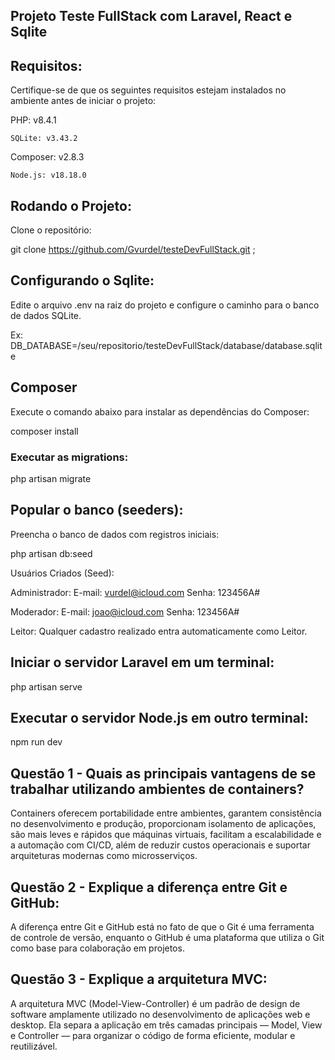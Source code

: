 ## Projeto Teste FullStack com Laravel, React e Sqlite

## Requisitos:

Certifique-se de que os seguintes requisitos estejam instalados no ambiente antes de iniciar o projeto:

PHP: v8.4.1
```
SQLite: v3.43.2
```
Composer: v2.8.3
```
Node.js: v18.18.0
```

## Rodando o Projeto:

Clone o repositório:

git clone https://github.com/Gvurdel/testeDevFullStack.git ;

## Configurando o Sqlite:

Edite o arquivo .env na raiz do projeto e configure o caminho para o banco de dados SQLite.

Ex: DB_DATABASE=/seu/repositorio/testeDevFullStack/database/database.sqlite

## Composer

Execute o comando abaixo para instalar as dependências do Composer:

composer install

### Executar as migrations:

php artisan migrate

## Popular o banco (seeders):

Preencha o banco de dados com registros iniciais:

php artisan db:seed

Usuários Criados (Seed):

Administrador:
E-mail: vurdel@icloud.com
Senha: 123456A#

Moderador:
E-mail: joao@icloud.com
Senha: 123456A#

Leitor:
Qualquer cadastro realizado entra automaticamente como Leitor.

## Iniciar o servidor Laravel em um terminal:

php artisan serve

## Executar o servidor Node.js em outro terminal:

npm run dev

## Questão 1 - Quais as principais vantagens de se trabalhar utilizando ambientes de containers?

Containers oferecem portabilidade entre ambientes, garantem consistência no desenvolvimento e produção, proporcionam isolamento de aplicações, são mais leves e rápidos que máquinas virtuais, facilitam a escalabilidade e a automação com CI/CD, além de reduzir custos operacionais e suportar arquiteturas modernas como microsserviços.

## Questão 2 - Explique a diferença entre Git e GitHub:

A diferença entre Git e GitHub está no fato de que o Git é uma ferramenta de controle de versão, enquanto o GitHub é uma plataforma que utiliza o Git como base para colaboração em projetos.

## Questão 3 - Explique a arquitetura MVC:

A arquitetura MVC (Model-View-Controller) é um padrão de design de software amplamente utilizado no desenvolvimento de aplicações web e desktop. Ela separa a aplicação em três camadas principais — Model, View e Controller — para organizar o código de forma eficiente, modular e reutilizável.

